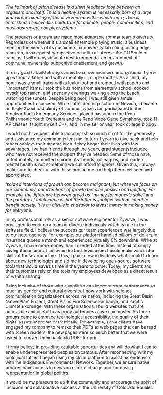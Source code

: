 _The hallmark of prion disease is a short feedback loop between an organism and itself. Thus a healthy system is necessarily born of a large and varied sampling of the environment within which the system is enmeshed. I believe this holds true for animals, people, communities, and most abstracted, complex systems._

The products of a team are made more adaptable for that team's diversity. Regardless of whether it's a small ensemble playing music, a business meeting the needs of its customers, or university lab doing cutting edge research, a variegated perspective benefits all. Across the CU Boulder campus, I will do my absolute best to engender an environment of communal ownership, supportive enablement, and growth.

It is my goal to build strong connections, communities, and systems. I grew up without a father and with a mentally ill, single mother. As a child, my home was a small trailer with a leaky roof and cramped with papers and "important" items. I took the bus home from elementary school, cooked myself top ramen, and spent my evenings walking along the beach, watching the sunset. Despite being poor, I was still given ample opportunities to succeed. While I attended high school in Nevada, I became an Eagle Scout, did plenty of community service, participated in the Amateur Radio Emergency Services, played bassoon in the Reno Philharmonic Youth Orchestra and the Reno Video Game Symphony, took 11 AP classes, taught myself C++, and, in my senior year, took college biology.

I would not have been able to accomplish so much if not for the generosity and assistance my community lent me. In turn, I yearn to give back and help others achieve their dreams even if they began their lives with few advantages. I've had friends through the years, grad students included, who have not received the support they've needed. Some of those have, unfortunately, committed suicide. As friends, colleagues, and leaders, mental health is not something we can afford to ignore. Given this, I always make sure to check in with those around me and help them feel seen and appreciated.

_Isolated intentions of growth can become malignant, but when we focus on our community, our intentions of growth become positive and uplifting. For example, the difference between greed as "money for money's sake" and the paradox of intolerance is that the latter is qualified with an intent to benefit society. It is an altruistic endeavor to invest money in making money for everyone._

In my professional role as a senior software engineer for Zywave, I was privileged to work on a team of diverse individuals which is rare in the software field. I believe the success our team experienced was largely due to our heterogeneity. For example, our platform handled billions of dollars in insurance quotes a month and experienced virtually 0% downtime. While at Zywave, I made more money than I needed at the time. Instead of simply saving those funds, I believed the best investment I could make was in the skills of those around me. Thus, I paid a few individuals what I could to learn about new technologies and aid me in developing open-source software tools that would save us time in the years to come. Today, my clients and their customers rely on the tools my employees developed as a direct result of wealth sharing.

Being inclusive of those with disabilities can improve team performance as much as gender and cultural diversity. I now work with science communication organizations across the nation, including the Great Basin Native Plant Project, Great Plains Fire Science Exchange, and Pacific Climate Exchange. With these organizations, I build websites that are accessible and useful to as many audiences as we can muster. As these groups came to embrace technological accessibility, the quality of their digital assets improved dramatically. For example, some clients have engaged my company to remake their PDFs as web pages that can be read with screen readers; the new pages were so much better that we were asked to convert them back into PDFs for print.

I firmly believe in providing equitable opportunities and will do what I can to enable underrepresented peoples on campus. After reconnecting with my biological father, I began using my cloud platform to assist his endeavors with the Indigenous Environmental Network. Together, we ensure native peoples have access to news on climate change and increasing representation in global politics.

It would be my pleasure to uplift the community and encourage the spirit of inclusion and collaborative success at the University of Colorado Boulder.